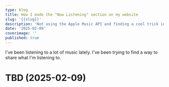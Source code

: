 ```yaml
---
type: blog
title: How I made the "Now Listening" section on my website
slug: '{{slug}}'
description: 'Not using the Apple Music API and finding a cool trick involving Last.fm and GitHub Actions. '
date: '2025-02-09'
coverimage: ''
published: true
---
```


I've been listening to a lot of music lately. I've been trying to find a way to share what I'm listening to.

# TBD (2025-02-09)
